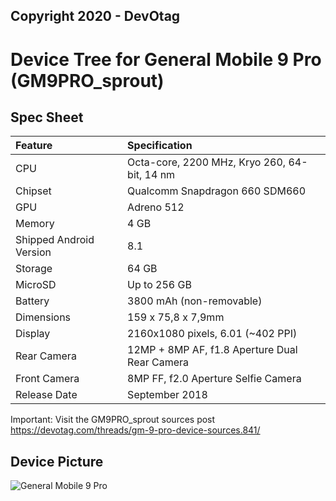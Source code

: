 ## Copyright 2020 - DevOtag

# Device Tree for General Mobile 9 Pro (GM9PRO_sprout)

## Spec Sheet

| Feature                 | Specification                     
| :---------------------- | :--------------------------------
| CPU                     | Octa-core, 2200 MHz, Kryo 260, 64-bit, 14 nm
| Chipset                 | Qualcomm Snapdragon 660 SDM660
| GPU                     | Adreno 512
| Memory                  | 4 GB
| Shipped Android Version | 8.1
| Storage                 | 64 GB
| MicroSD                 | Up to 256 GB
| Battery                 | 3800 mAh (non-removable)
| Dimensions              | 159 x 75,8 x 7,9mm
| Display                 | 2160x1080 pixels, 6.01 (~402 PPI)
| Rear Camera             | 12MP + 8MP AF, f1.8 Aperture Dual Rear Camera
| Front Camera            | 8MP FF, f2.0 Aperture Selfie Camera
| Release Date            | September 2018

Important: Visit the GM9PRO_sprout sources post https://devotag.com/threads/gm-9-pro-device-sources.841/

## Device Picture

![General Mobile 9 Pro](https://i.resimyukle.xyz/AK6dWU.png "General Mobile 9 Pro")

